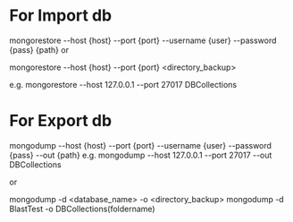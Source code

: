 # For Import db
<!--- Specify username and password -->
mongorestore --host {host} --port {port} --username {user} --password {pass} {path}
or
<!--- Without Specify username and password -->
mongorestore --host {host} --port {port} <directory_backup>

<!--- To import BlastTest project collections run this command in command prompt -->
e.g. mongorestore --host 127.0.0.1  --port 27017 DBCollections<!--- BlastTest Project collections available in this dir -->


# For Export db
<!--- Export all databases on this host and portnumber -->
mongodump --host {host} --port {port} --username {user} --password {pass} --out {path}
e.g. mongodump --host 127.0.0.1  --port 27017 --out DBCollections

or
<!--- Export only one specific database -->
mongodump -d <database_name> -o <directory_backup>
mongodump -d BlastTest -o DBCollections(foldername)
